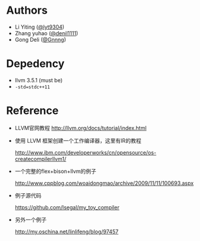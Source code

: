 # Authors

- Li Yiting ([@lyt9304](http://github.com/lyt9304))
- Zhang yuhao ([@denil1111](http://github.com/denil1111))
- Gong Deli ([@Gnnng](http://github.com/Gnnng))

# Depedency

- llvm 3.5.1 (must be)
- `-std=stdc++11`

# Reference
* LLVM官网教程
	http://llvm.org/docs/tutorial/index.html


* 使用 LLVM 框架创建一个工作编译器，这里有IR的教程

	http://www.ibm.com/developerworks/cn/opensource/os-createcompilerllvm1/

* 一个完整的flex+bison+llvm的例子

	http://www.cppblog.com/woaidongmao/archive/2009/11/11/100693.aspx

* 例子源代码

	https://github.com/lsegal/my_toy_compiler

* 另外一个例子

	http://my.oschina.net/linlifeng/blog/97457



